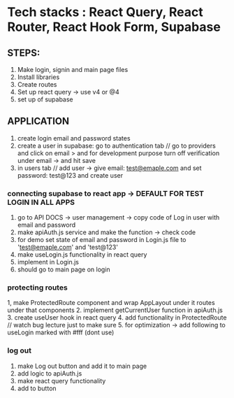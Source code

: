# Tech stacks : React Query, React Router, React Hook Form, Supabase

## STEPS:

1. Make login, signin and main page files
2. Install libraries
3. Create routes
4. Set up react query -> use v4 or @4
5. set up of supabase

## APPLICATION

1. create login email and password states
2. create a user in supabase: go to authentication tab // go to providers and click on email > and for development purpose turn off verification under email -> and hit save
3. in users tab // add user -> give email: test@emaple.com and set password: test@123 and create user

### connecting supabase to react app -> DEFAULT FOR TEST LOGIN IN ALL APPS

1. go to API DOCS -> user management -> copy code of Log in user with email and password
2. make apiAuth.js service and make the function -> check code
3. for demo set state of email and password in Login.js file to 'test@emaple.com' and 'test@123'
4. make useLogin.js functionality in react query
5. implement in Login.js
6. should go to main page on login

### protecting routes

1, make ProtectedRoute component and wrap AppLayout under it routes under that components 
2. implement getCurrentUser function in apiAuth.js 
3. create useUser hook in react query 
4. add functionality in ProtectedRoute // watch bug lecture just to make sure
5. for optimization -> add following to useLogin marked with #fff (dont use)

### log out

1. make Log out button and add it to main page
2. add logic to apiAuth.js
3. make react query functionality 
4. add to button